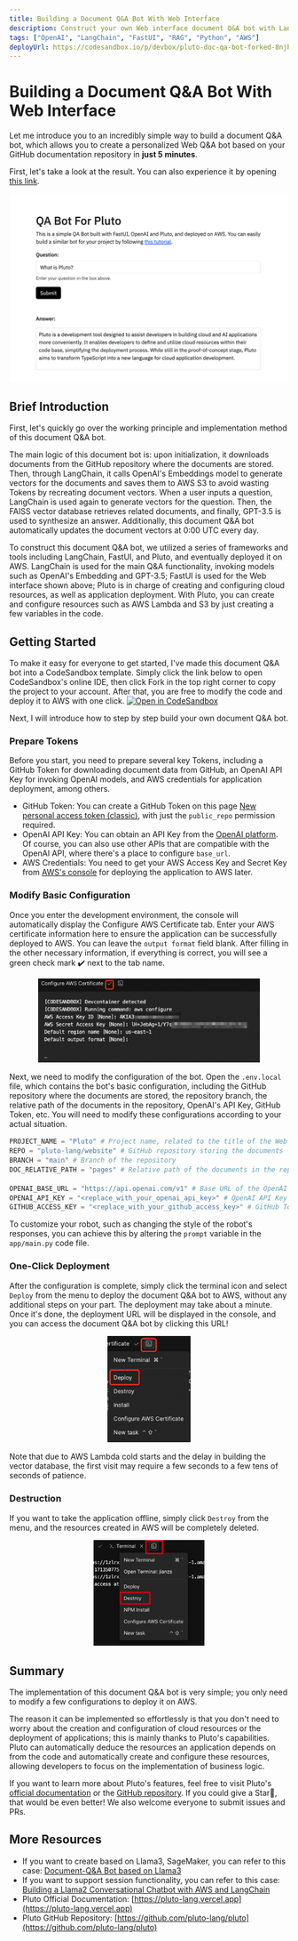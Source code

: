 ```yaml
---
title: Building a Document Q&A Bot With Web Interface
description: Construct your own Web interface document Q&A bot with LangChain, FastUI, and Pluto, all in just 5 minutes, based on your GitHub documentation repository.
tags: ["OpenAI", "LangChain", "FastUI", "RAG", "Python", "AWS"]
deployUrl: https://codesandbox.io/p/devbox/pluto-doc-qa-bot-forked-8njh42
---
```


# Building a Document Q&A Bot With Web Interface

Let me introduce you to an incredibly simple way to build a document Q&A bot, which allows you to create a personalized Web Q&A bot based on your GitHub documentation repository in **just 5 minutes**.

First, let's take a look at the result. You can also experience it by opening [this link](https://xw3vdvjmyp7jig7tmrvrqbisiu0peosf.lambda-url.us-east-1.on.aws/).

<p align="center">
  <img src="./assets/doc-qa-bot-web-show-en.png" alt="Demo" width="500" />
</p>

## Brief Introduction

First, let's quickly go over the working principle and implementation method of this document Q&A bot.

The main logic of this document bot is: upon initialization, it downloads documents from the GitHub repository where the documents are stored. Then, through LangChain, it calls OpenAI's Embeddings model to generate vectors for the documents and saves them to AWS S3 to avoid wasting Tokens by recreating document vectors. When a user inputs a question, LangChain is used again to generate vectors for the question. Then, the FAISS vector database retrieves related documents, and finally, GPT-3.5 is used to synthesize an answer. Additionally, this document Q&A bot automatically updates the document vectors at 0:00 UTC every day.

To construct this document Q&A bot, we utilized a series of frameworks and tools including LangChain, FastUI, and Pluto, and eventually deployed it on AWS. LangChain is used for the main Q&A functionality, invoking models such as OpenAI's Embedding and GPT-3.5; FastUI is used for the Web interface shown above; Pluto is in charge of creating and configuring cloud resources, as well as application deployment. With Pluto, you can create and configure resources such as AWS Lambda and S3 by just creating a few variables in the code.

## Getting Started

To make it easy for everyone to get started, I've made this document Q&A bot into a CodeSandbox template. Simply click the link below to open CodeSandbox's online IDE, then click Fork in the top right corner to copy the project to your account. After that, you are free to modify the code and deploy it to AWS with one click.
[![Open in CodeSandbox](https://codesandbox.io/static/img/play-codesandbox.svg)](https://codesandbox.io/p/devbox/pluto-doc-qa-bot-forked-8njh42)

Next, I will introduce how to step by step build your own document Q&A bot.

### Prepare Tokens

Before you start, you need to prepare several key Tokens, including a GitHub Token for downloading document data from GitHub, an OpenAI API Key for invoking OpenAI models, and AWS credentials for application deployment, among others.

- GitHub Token: You can create a GitHub Token on this page [New personal access token (classic)](https://github.com/settings/tokens/new), with just the `public_repo` permission required.
- OpenAI API Key: You can obtain an API Key from the [OpenAI platform](https://platform.openai.com/account/api-keys). Of course, you can also use other APIs that are compatible with the OpenAI API, where there's a place to configure `base_url`.
- AWS Credentials: You need to get your AWS Access Key and Secret Key from [AWS's console](https://us-east-1.console.aws.amazon.com/iam/home?region=us-east-1#security_credential) for deploying the application to AWS later.

### Modify Basic Configuration

Once you enter the development environment, the console will automatically display the Configure AWS Certificate tab. Enter your AWS certificate information here to ensure the application can be successfully deployed to AWS. You can leave the `output format` field blank. After filling in the other necessary information, if everything is correct, you will see a green check mark ✔️ next to the tab name.

<p align="center">
  <img src="../../assets/getting-started/getting-started-online-config-aws.png" alt="Configure AWS Certificate" width="400" />
</p>

Next, we need to modify the configuration of the bot. Open the `.env.local` file, which contains the bot's basic configuration, including the GitHub repository where the documents are stored, the repository branch, the relative path of the documents in the repository, OpenAI's API Key, GitHub Token, etc. You will need to modify these configurations according to your actual situation.

```python
PROJECT_NAME = "Pluto" # Project name, related to the title of the Web page
REPO = "pluto-lang/website" # GitHub repository storing the documents
BRANCH = "main" # Branch of the repository
DOC_RELATIVE_PATH = "pages" # Relative path of the documents in the repository

OPENAI_BASE_URL = "https://api.openai.com/v1" # Base URL of the OpenAI API
OPENAI_API_KEY = "<replace_with_your_openai_api_key>" # OpenAI API Key
GITHUB_ACCESS_KEY = "<replace_with_your_github_access_key>" # GitHub Token
```

To customize your robot, such as changing the style of the robot's responses, you can achieve this by altering the `prompt` variable in the `app/main.py` code file.

### One-Click Deployment

After the configuration is complete, simply click the terminal icon and select `Deploy` from the menu to deploy the document Q&A bot to AWS, without any additional steps on your part. The deployment may take about a minute. Once it's done, the deployment URL will be displayed in the console, and you can access the document Q&A bot by clicking this URL!

<p align="center">
  <img src="../../assets/getting-started/getting-started-online-deploy.png" alt="Pluto Deployment" width="150" />
</p>

Note that due to AWS Lambda cold starts and the delay in building the vector database, the first visit may require a few seconds to a few tens of seconds of patience.

### Destruction

If you want to take the application offline, simply click `Destroy` from the menu, and the resources created in AWS will be completely deleted.

<p align="center">
  <img src="../../assets/getting-started/getting-started-online-destroy.png" alt="Pluto Destruction" width="200" />
</p>

## Summary

The implementation of this document Q&A bot is very simple; you only need to modify a few configurations to deploy it on AWS.

The reason it can be implemented so effortlessly is that you don't need to worry about the creation and configuration of cloud resources or the deployment of applications; this is mainly thanks to Pluto's capabilities. Pluto can automatically deduce the resources an application depends on from the code and automatically create and configure these resources, allowing developers to focus on the implementation of business logic.

If you want to learn more about Pluto's features, feel free to visit Pluto's [official documentation](https://pluto-lang.vercel.app) or the [GitHub repository](https://github.com/pluto-lang/pluto). If you could give a Star🌟, that would be even better! We also welcome everyone to submit issues and PRs.

## More Resources

- If you want to create based on Llama3, SageMaker, you can refer to this case: [Document-Q&A Bot based on Llama3](https://pluto-lang.vercel.app/cookbook/rag-qa-bot-llama3)
- If you want to support session functionality, you can refer to this case: [Building a Llama2 Conversational Chatbot with AWS and LangChain](https://pluto-lang.vercel.app/zh-CN/cookbook/langchain-llama2-chatbot-sagemaker-python)
- Pluto Official Documentation: [https://pluto-lang.vercel.app](https://pluto-lang.vercel.app)
- Pluto GitHub Repository: [https://github.com/pluto-lang/pluto](https://github.com/pluto-lang/pluto)
